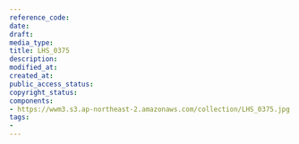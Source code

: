 ```yaml
---
reference_code: 
date: 
draft: 
media_type: 
title: LHS_0375
description: 
modified_at: 
created_at: 
public_access_status: 
copyright_status: 
components:
- https://wwm3.s3.ap-northeast-2.amazonaws.com/collection/LHS_0375.jpg
tags:
- 
---
```

